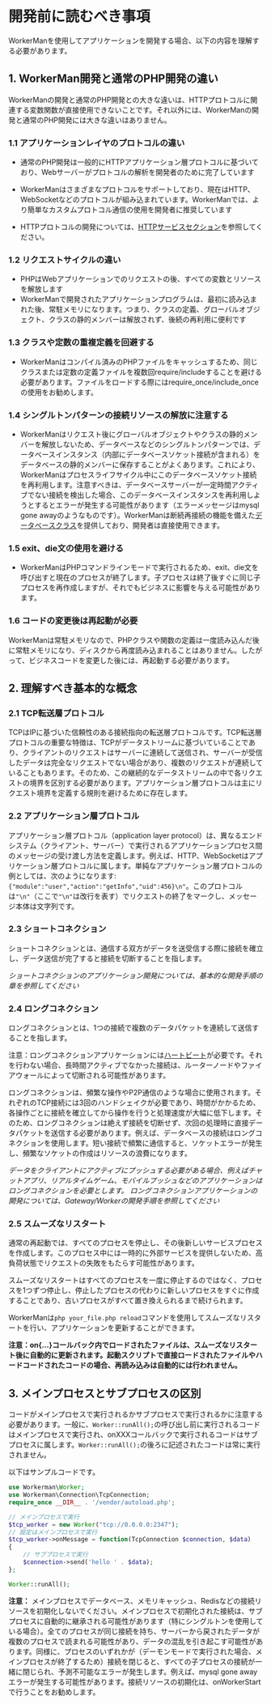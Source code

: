 # 開発前に読むべき事項

WorkerManを使用してアプリケーションを開発する場合、以下の内容を理解する必要があります。


## 1. WorkerMan開発と通常のPHP開発の違い

WorkerManの開発と通常のPHP開発との大きな違いは、HTTPプロトコルに関連する変数関数が直接使用できないことです。それ以外には、WorkerManの開発と通常のPHP開発には大きな違いはありません。

### 1.1 アプリケーションレイヤのプロトコルの違い
* 通常のPHP開発は一般的にHTTPアプリケーション層プロトコルに基づいており、Webサーバーがプロトコルの解析を開発者のために完了しています
* WorkerManはさまざまなプロトコルをサポートしており、現在はHTTP、WebSocketなどのプロトコルが組み込まれています。WorkerManでは、より簡単なカスタムプロトコル通信の使用を開発者に推奨しています

 *  HTTPプロトコルの開発については、[HTTPサービスセクション](../http/request.md)を参照してください。

### 1.2 リクエストサイクルの違い
* PHPはWebアプリケーションでのリクエストの後、すべての変数とリソースを解放します
* WorkerManで開発されたアプリケーションプログラムは、最初に読み込まれた後、常駐メモリになります。つまり、クラスの定義、グローバルオブジェクト、クラスの静的メンバーは解放されず、後続の再利用に便利です

### 1.3 クラスや定数の重複定義を回避する
* WorkerManはコンパイル済みのPHPファイルをキャッシュするため、同じクラスまたは定数の定義ファイルを複数回require/includeすることを避ける必要があります。ファイルをロードする際にはrequire_once/include_onceの使用をお勧めします。

### 1.4 シングルトンパターンの接続リソースの解放に注意する
* WorkerManはリクエスト後にグローバルオブジェクトやクラスの静的メンバーを解放しないため、データベースなどのシングルトンパターンでは、データベースインスタンス（内部にデータベースソケット接続が含まれる）をデータベースの静的メンバーに保存することがよくあります。これにより、WorkerManはプロセスライフサイクル中にこのデータベースソケット接続を再利用します。注意すべきは、データベースサーバーが一定時間アクティブでない接続を検出した場合、このデータベースインスタンスを再利用しようとするとエラーが発生する可能性があります（エラーメッセージはmysql gone awayのようなものです）。WorkerManは断続再接続の機能を備えた[データベースクラス](../components/workerman-mysql.md)を提供しており、開発者は直接使用できます。

### 1.5 exit、die文の使用を避ける
* WorkerManはPHPコマンドラインモードで実行されるため、exit、die文を呼び出すと現在のプロセスが終了します。子プロセスは終了後すぐに同じ子プロセスを再作成しますが、それでもビジネスに影響を与える可能性があります。

### 1.6 コードの変更後は再起動が必要
WorkerManは常駐メモリなので、PHPクラスや関数の定義は一度読み込んだ後に常駐メモリになり、ディスクから再度読み込まれることはありません。したがって、ビジネスコードを変更した後には、再起動する必要があります。


## 2. 理解すべき基本的な概念

### 2.1 TCP転送層プロトコル
TCPはIPに基づいた信頼性のある接続指向の転送層プロトコルです。TCP転送層プロトコルの重要な特徴は、TCPがデータストリームに基づいていることであり、クライアントのリクエストはサーバーに連続して送信され、サーバーが受信したデータは完全なリクエストでない場合があり、複数のリクエストが連続していることもあります。そのため、この継続的なデータストリームの中で各リクエストの境界を区別する必要があります。アプリケーション層プロトコルは主にリクエスト境界を定義する規則を避けるために存在します。

### 2.2 アプリケーション層プロトコル
アプリケーション層プロトコル（application layer protocol）は、異なるエンドシステム（クライアント、サーバー）で実行されるアプリケーションプロセス間のメッセージの受け渡し方法を定義します。例えば、HTTP、WebSocketはアプリケーション層プロトコルに属します。単純なアプリケーション層プロトコルの例としては、次のようになります: ```{"module":"user","action":"getInfo","uid":456}\n"```。このプロトコルは```"\n"```（ここで```"\n"```は改行を表す）でリクエストの終了をマークし、メッセージ本体は文字列です。

### 2.3 ショートコネクション
ショートコネクションとは、通信する双方がデータを送受信する際に接続を確立し、データ送信が完了すると接続を切断することを指します。

*ショートコネクションのアプリケーション開発については、基本的な開発手順の章を参照してください*


### 2.4 ロングコネクション
ロングコネクションとは、1つの接続で複数のデータパケットを連続して送信することを指します。

注意：ロングコネクションアプリケーションには[ハートビート](../faq/heartbeat.md)が必要です。それを行わない場合、長時間アクティブでなかった接続は、ルーターノードやファイアウォールによって切断される可能性があります。

ロングコネクションは、頻繁な操作やP2P通信のような場合に使用されます。それぞれのTCP接続には3回のハンドシェイクが必要であり、時間がかかるため、各操作ごとに接続を確立してから操作を行うと処理速度が大幅に低下します。そのため、ロングコネクションは絶えず接続を切断せず、次回の処理時に直接データパケットを送信する必要があります。例えば、データベースの接続はロングコネクションを使用します。短い接続で頻繁に通信すると、ソケットエラーが発生し、頻繁なソケットの作成はリソースの浪費になります。

*データをクライアントにアクティブにプッシュする必要がある場合、例えばチャットアプリ、リアルタイムゲーム、モバイルプッシュなどのアプリケーションはロングコネクションを必要とします。*
*ロングコネクションアプリケーションの開発については、Gateway/Workerの開発手順を参照してください*


### 2.5 スムーズなリスタート
通常の再起動では、すべてのプロセスを停止し、その後新しいサービスプロセスを作成します。このプロセス中には一時的に外部サービスを提供しないため、高負荷状態でリクエストの失敗をもたらす可能性があります。

スムーズなリスタートはすべてのプロセスを一度に停止するのではなく、プロセスを1つずつ停止し、停止したプロセスの代わりに新しいプロセスをすぐに作成することであり、古いプロセスがすべて置き換えられるまで続けられます。

WorkerManは```php your_file.php reload```コマンドを使用してスムーズなリスタートを行い、アプリケーションを更新することができます。

**注意：on{...}コールバック内でロードされたファイルは、スムーズなリスタート後に自動的に更新されます。起動スクリプトで直接ロードされたファイルやハードコードされたコードの場合、再読み込みは自動的には行われません。**


## 3. メインプロセスとサブプロセスの区別
コードがメインプロセスで実行されるかサブプロセスで実行されるかに注意する必要があります。一般に、```Worker::runAll();```の呼び出し前に実行されるコードはメインプロセスで実行され、onXXXコールバックで実行されるコードはサブプロセスに属します。```Worker::runAll();```の後ろに記述されたコードは常に実行されません。

以下はサンプルコードです。
```php
use Workerman\Worker;
use Workerman\Connection\TcpConnection;
require_once __DIR__ . '/vendor/autoload.php';

// メインプロセスで実行
$tcp_worker = new Worker("tcp://0.0.0.0:2347");
// 設定はメインプロセスで実行
$tcp_worker->onMessage = function(TcpConnection $connection, $data)
{
    // サブプロセスで実行
    $connection->send('hello ' . $data);
};

Worker::runAll();
```

**注意：** メインプロセスでデータベース、メモリキャッシュ、Redisなどの接続リソースを初期化しないでください。メインプロセスで初期化された接続は、サブプロセスに自動的に継承される可能性があります（特にシングルトンを使用している場合）。全てのプロセスが同じ接続を持ち、サーバーから戻されたデータが複数のプロセスで読まれる可能性があり、データの混乱を引き起こす可能性があります。同様に、プロセスのいずれかが（デーモンモードで実行された場合、メインプロセスが終了するため）接続を閉じると、すべての子プロセスの接続が一緒に閉じられ、予測不可能なエラーが発生します。例えば、mysql gone awayエラーが発生する可能性があります。接続リソースの初期化は、onWorkerStartで行うことをお勧めします。
